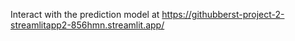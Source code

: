 Interact with the prediction model at https://githubberst-project-2-streamlitapp2-856hmn.streamlit.app/
